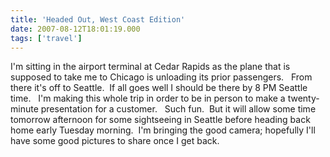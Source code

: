 ```yaml
---
title: 'Headed Out, West Coast Edition'
date: 2007-08-12T18:01:19.000
tags: ['travel']
---
```


I'm sitting in the airport terminal at Cedar Rapids as the plane that is supposed to take me to Chicago is unloading its prior passengers.   From there it's off to Seattle.  If all goes well I should be there by 8 PM Seattle time.   I'm making this whole trip in order to be in person to make a twenty-minute presentation for a customer.   Such fun.  But it will allow some time tomorrow afternoon for some sightseeing in Seattle before heading back home early Tuesday morning.  I'm bringing the good camera; hopefully I'll have some good pictures to share once I get back.
